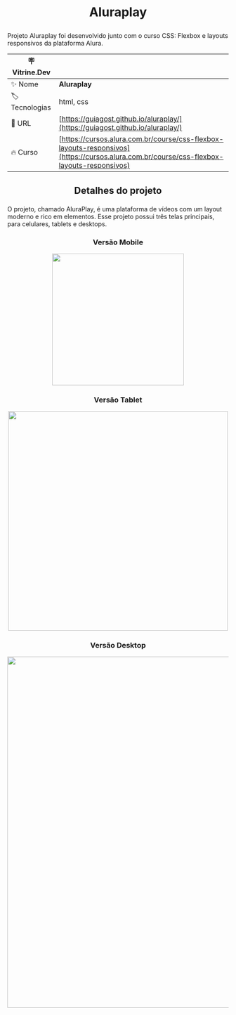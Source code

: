 # <p align="center">Aluraplay</p>

Projeto Aluraplay foi desenvolvido junto com o curso CSS: Flexbox e layouts responsivos da plataforma Alura.

| :placard: Vitrine.Dev |     |
| -------------  | --- |
| :sparkles: Nome        | **Aluraplay**
| :label: Tecnologias | html, css
| :rocket: URL         | [https://guiagost.github.io/aluraplay/](https://guiagost.github.io/aluraplay/)
| :fire: Curso     | [https://cursos.alura.com.br/course/css-flexbox-layouts-responsivos](https://cursos.alura.com.br/course/css-flexbox-layouts-responsivos)

## <p align="center">Detalhes do projeto</p>

O projeto, chamado AluraPlay, é uma plataforma de vídeos com um layout moderno e rico em elementos. Esse projeto possui três telas principais, para celulares, tablets e desktops.

### <p align="center">Versão Mobile</p>

<p align="center"><img src="https://github.com/GuiAgost/aluraplay/assets/76624588/798708e6-dc72-4ef6-9739-87f7d063a7c1" width="300" hedight="600"></p>

### <p align="center">Versão Tablet</p>

<p align="center"><img src="https://github.com/GuiAgost/aluraplay/assets/76624588/91b99831-29d2-4036-b150-70de69fa4362#vitrinedev" width="500" hedight="800"></p>

### <p align="center">Versão Desktop</p>

<p align="center"><img src="https://github.com/GuiAgost/aluraplay/assets/76624588/46326f5c-4664-4465-a538-1d82c49aaae9" width="800" hedight="1100"></p>
